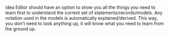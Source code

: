 
idea Editor should have an option to show you all the things you need to learn first to understand the current set of statements/records/models. Any notation used in the models is automatically explained/derived. This way, you don't need to look anything up, it will know what you need to learn from the ground up.
